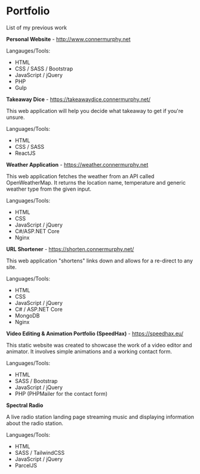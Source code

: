 # Portfolio
List of my previous work

**Personal Website** - http://www.connermurphy.net

Langauges/Tools:
- HTML
- CSS / SASS / Bootstrap
- JavaScript / jQuery
- PHP
- Gulp

**Takeaway Dice** - https://takeawaydice.connermurphy.net/

This web application will help you decide what takeaway to get if you're unsure.

Languages/Tools:
- HTML
- CSS / SASS
- ReactJS

**Weather Application** - https://weather.connermurphy.net

This web application fetches the weather from an API called OpenWeatherMap. It returns the location name, temperature and generic weather type from the given input.

Languages/Tools: 
- HTML
- CSS
- JavaScript / jQuery
- C#/ASP.NET Core
- Nginx

**URL Shortener** - https://shorten.connermurphy.net/

This web application "shortens" links down and allows for a re-direct to any site. 

Languages/Tools:
- HTML
- CSS
- JavaScript / jQuery
- C# / ASP.NET Core
- MongoDB
- Nginx

**Video Editing & Animation Portfolio (SpeedHax)** - https://speedhax.eu/

This static website was created to showcase the work of a video editor and animator. It involves simple animations and a working contact form.

Languages/Tools:
- HTML
- SASS / Bootstrap
- JavaScript / jQuery
- PHP (PHPMailer for the contact form)


**Spectral Radio**

A live radio station landing page streaming music and displaying information about the radio station.

Languages/Tools:
- HTML
- SASS / TailwindCSS
- JavaScript / jQuery
- ParcelJS

